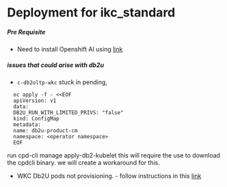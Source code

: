 # Deployment for ikc_standard

##### Pre Requisite
 - Need to install Openshift AI using [link](https://github.ibm.com/IBMPrivateCloud/ibm-watsonx-ai-ifm-bundle/wiki/Install-OpenShift-AI)
 

##### issues that could arise with db2u
 - `c-db2oltp-wkc` stuck in pending,  
  ```
    oc apply -f - <<EOF
    apiVersion: v1
    data:
    DB2U_RUN_WITH_LIMITED_PRIVS: "false"
    kind: ConfigMap
    metadata:
    name: db2u-product-cm
    namespace: <operator namespace>
    EOF
```
run cpd-cli manage apply-db2-kubelet this will require the use to download the cpdcli binary. we will create a workaround for this. 

-  WKC Db2U pods not provisioning. - follow instructions in this [link](https://www.ibm.com/support/pages/wkc-db2u-failed-provision-databases-bgdb-ilgdb-and-wfdb)
